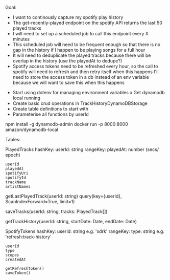 Goal:
* I want to continously capture my spotify play history
* The get-recently-played endpoint on the spotify API returns the last 50 played tracks
* I will need to set up a scheduled job to call this endpoint every X minutes
* This scheduled job will need to be frequent enough so that there is no gap in the history if I happen to be playing songs for a full hour 
* It will need to deduplicate the played tracks because there will be overlap in the history (use the playedAt to dedupe?)
* Spotify access tokens need to be refreshed every hour, so the call to spotify will need to refresh and then retry itself when this happens
    I'll need to store the access token in a db instead of an env variable because we will want to save this when this happens



- Start using dotenv for managing environment variables
x Get dynamodb local running 
- Create basic crud operations in TrackHistoryDynamoDBStorage
- Create table definitions to start with 
- Parameterise all functions by userId



npm install -g dynamodb-admin 
docker run -p 8000:8000 amazon/dynamodb-local

Tables:

PlayedTracks
    hashKey: userId: string
    rangeKey: playedAt: number (secs/ epoch)

    userId
    playedAt
    spotifyUri
    spotifyId
    trackName
    artistNames


getLastPlayedTrack(userId: string)
    query(key={userId}, ScanIndexForward=True, limit=1)
    
saveTracks(userId: string, tracks: PlayedTrack[])

getTrackHistory(userId: string, startDate: Date, endDate: Date)



SpotifyTokens
    hashKey: userId: string  e.g. 'xdrk'
    rangeKey: type: string  e.g. 'refresh:track-history' 
    
    userId
    type
    scopes
    createdAt

    getRefreshToken()
    saveToken()

    